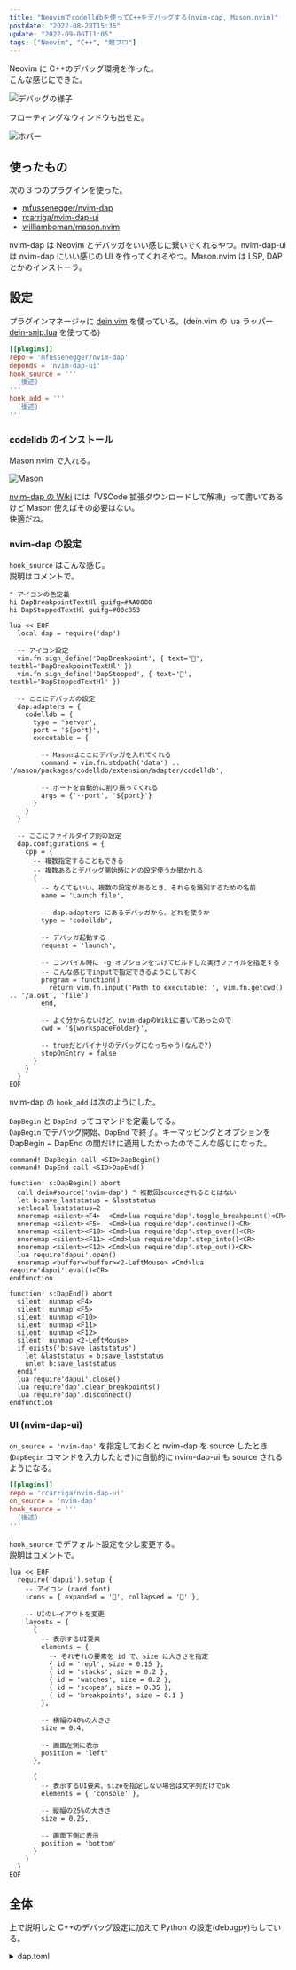 ```yaml
---
title: "Neovimでcodelldbを使ってC++をデバッグする(nvim-dap, Mason.nvim)"
postdate: "2022-08-28T15:36"
update: "2022-09-06T11:05"
tags: ["Neovim", "C++", "競プロ"]
---
```


Neovim に C++のデバッグ環境を作った。  
こんな感じにできた。

![デバッグの様子](./debugging.png)

フローティングなウィンドウも出せた。

![ホバー](./cursor-hover.png)

## 使ったもの

次の 3 つのプラグインを使った。

- [mfussenegger/nvim-dap](https://github.com/mfussenegger/nvim-dap)
- [rcarriga/nvim-dap-ui](https://github.com/rcarriga/nvim-dap-ui)
- [williamboman/mason.nvim](https://github.com/williamboman/mason.nvim)

nvim-dap は Neovim とデバッガをいい感じに繋いでくれるやつ。nvim-dap-ui は nvim-dap にいい感じの UI を作ってくれるやつ。Mason.nvim は LSP, DAP とかのインストーラ。

## 設定

プラグインマネージャに [dein.vim](https://github.com/Shougo/dein.vim) を使っている。(dein.vim の lua ラッパー [dein-snip.lua](https://github.com/ryota2357/dein-snip.lua) を使ってる)

```toml
[[plugins]]
repo = 'mfussenegger/nvim-dap'
depends = 'nvim-dap-ui'
hook_source = '''
  (後述)
'''
hook_add = '''
  (後述)
'''
```

### codelldb のインストール

Mason.nvim で入れる。

![Mason](./Mason.png)

[nvim-dap の Wiki](https://github.com/mfussenegger/nvim-dap/wiki/Debug-Adapter-installation) には「VSCode 拡張ダウンロードして解凍」って書いてあるけど Mason 使えばその必要はない。  
快適だね。

### nvim-dap の設定

`hook_source` はこんな感じ。  
説明はコメントで。

```vim
" アイコンの色定義
hi DapBreakpointTextHl guifg=#AA0000
hi DapStoppedTextHl guifg=#00c853

lua << EOF
  local dap = require('dap')

  -- アイコン設定
  vim.fn.sign_define('DapBreakpoint', { text='', texthl='DapBreakpointTextHl' })
  vim.fn.sign_define('DapStopped', { text='', texthl='DapStoppedTextHl' })

  -- ここにデバッガの設定
  dap.adapters = {
    codelldb = {
      type = 'server',
      port = '${port}',
      executable = {

        -- Masonはここにデバッガを入れてくれる
        command = vim.fn.stdpath('data') .. '/mason/packages/codelldb/extension/adapter/codelldb',

        -- ポートを自動的に割り振ってくれる
        args = {'--port', '${port}'}
      }
    }
  }

  -- ここにファイルタイプ別の設定
  dap.configurations = {
    cpp = {
      -- 複数指定することもできる
      -- 複数あるとデバッグ開始時にどの設定使うか聞かれる
      {
        -- なくてもいい。複数の設定があるとき、それらを識別するための名前
        name = 'Launch file',

        -- dap.adapters にあるデバッガから、どれを使うか
        type = 'codelldb',

        -- デバッガ起動する
        request = 'launch',

        -- コンパイル時に -g オプションをつけてビルドした実行ファイルを指定する
        -- こんな感じでinputで指定できるようにしておく
        program = function()
          return vim.fn.input('Path to executable: ', vim.fn.getcwd() .. '/a.out', 'file')
        end,

        -- よく分からないけど、nvim-dapのWikiに書いてあったので
        cwd = '${workspaceFolder}',

        -- trueだとバイナリのデバッグになっちゃう(なんで?)
        stopOnEntry = false
      }
    }
  }
EOF
```

nvim-dap の `hook_add` は次のようにした。

`DapBegin` と `DapEnd` ってコマンドを定義してる。  
`DapBegin` でデバッグ開始、`DapEnd` で終了。キーマッピングとオプションを DapBegin ~ DapEnd の間だけに適用したかったのでこんな感じになった。

```vim
command! DapBegin call <SID>DapBegin()
command! DapEnd call <SID>DapEnd()

function! s:DapBegin() abort
  call dein#source('nvim-dap') " 複数回sourceされることはない
  let b:save_laststatus = &laststatus
  setlocal laststatus=2
  nnoremap <silent><F4>  <Cmd>lua require'dap'.toggle_breakpoint()<CR>
  nnoremap <silent><F5>  <Cmd>lua require'dap'.continue()<CR>
  nnoremap <silent><F10> <Cmd>lua require'dap'.step_over()<CR>
  nnoremap <silent><F11> <Cmd>lua require'dap'.step_into()<CR>
  nnoremap <silent><F12> <Cmd>lua require'dap'.step_out()<CR>
  lua require'dapui'.open()
  nnoremap <buffer><buffer><2-LeftMouse> <Cmd>lua require'dapui'.eval()<CR>
endfunction

function! s:DapEnd() abort
  silent! nunmap <F4>
  silent! nunmap <F5>
  silent! nunmap <F10>
  silent! nunmap <F11>
  silent! nunmap <F12>
  silent! nunmap <2-LeftMouse>
  if exists('b:save_laststatus')
    let &laststatus = b:save_laststatus
    unlet b:save_laststatus
  endif
  lua require'dapui'.close()
  lua require'dap'.clear_breakpoints()
  lua require'dap'.disconnect()
endfunction
```

### UI (nvim-dap-ui)

`on_source = 'nvim-dap'` を指定しておくと nvim-dap を source したとき(`DapBegin` コマンドを入力したとき)に自動的に nvim-dap-ui も source されるようになる。

```toml
[[plugins]]
repo = 'rcarriga/nvim-dap-ui'
on_source = 'nvim-dap'
hook_source = '''
  (後述)
'''
```

`hook_source` でデフォルト設定を少し変更する。  
説明はコメントで。

```vim
lua << EOF
  require('dapui').setup {
    -- アイコン (nard font)
    icons = { expanded = '', collapsed = '' },

    -- UIのレイアウトを変更
    layouts = {
      {
        -- 表示するUI要素
        elements = {
          -- それぞれの要素を id で、size に大きさを指定
          { id = 'repl', size = 0.15 },
          { id = 'stacks', size = 0.2 },
          { id = 'watches', size = 0.2 },
          { id = 'scopes', size = 0.35 },
          { id = 'breakpoints', size = 0.1 }
        },

        -- 横幅の40%の大きさ
        size = 0.4,

        -- 画面左側に表示
        position = 'left'
      },

      {
        -- 表示するUI要素、sizeを指定しない場合は文字列だけでok
        elements = { 'console' },

        -- 縦幅の25%の大きさ
        size = 0.25,

        -- 画面下側に表示
        position = 'bottom'
      }
    }
  }
EOF
```

## 全体

上で説明した C++のデバッグ設定に加えて Python の設定(debugpy)もしている。

<details>
  <summary>dap.toml</summary>

```toml
[[plugins]]
repo = 'mfussenegger/nvim-dap'
depends = 'nvim-dap-ui'
hook_source = '''
hi DapBreakpointTextHl guifg=#AA0000
hi DapStoppedTextHl guifg=#00c853
lua << EOF
  local dap = require('dap')
  vim.fn.sign_define('DapBreakpoint', { text='', texthl='DapBreakpointTextHl' })
  vim.fn.sign_define('DapStopped', { text='', texthl='DapStoppedTextHl' })
  dap.adapters = {
    codelldb = {
      type = 'server',
      port = '${port}',
      executable = {
        command = vim.fn.stdpath('data') .. '/mason/packages/codelldb/extension/adapter/codelldb',
        args = {'--port', '${port}'}
      }
    },
    debugpy = {
      type = 'executable',
      command = vim.fn.stdpath('data') .. '/mason/packages/debugpy/venv/bin/python',
      args = { '-m', 'debugpy.adapter' }
    }
  }
  dap.configurations = {
    cpp = {
      {
        name = 'Launch file',
        type = 'codelldb',
        request = 'launch',
        program = function()
          return vim.fn.input('Path to executable: ', vim.fn.getcwd() .. '/a.out', 'file')
        end,
        cwd = '${workspaceFolder}',
        stopOnEntry = false -- trueだとバイナリのデバッグになっちゃう(なんで?)
      }
    },
    python = {
      {
        name = 'Launch file',
        type = 'debugpy',
        request = 'launch',
        program = '${file}',
        pythonPath = vim.fn.fnamemodify('~/.pyenv/shims/python', ':p')
      }
    }
  }
EOF
'''
hook_add = '''
  command! DapBegin call <SID>DapBegin()
  command! DapEnd call <SID>DapEnd()

  function! s:DapBegin() abort
    call dein#source('nvim-dap') " 複数回sourceされることはない
    let b:save_laststatus = &laststatus
    setlocal laststatus=2
    nnoremap <silent><F4>  <Cmd>lua require'dap'.toggle_breakpoint()<CR>
    nnoremap <silent><F5>  <Cmd>lua require'dap'.continue()<CR>
    nnoremap <silent><F10> <Cmd>lua require'dap'.step_over()<CR>
    nnoremap <silent><F11> <Cmd>lua require'dap'.step_into()<CR>
    nnoremap <silent><F12> <Cmd>lua require'dap'.step_out()<CR>
    lua require'dapui'.open()
    nnoremap <buffer><buffer><2-LeftMouse> <Cmd>lua require'dapui'.eval()<CR>
  endfunction

  function! s:DapEnd() abort
    silent! nunmap <F4>
    silent! nunmap <F5>
    silent! nunmap <F10>
    silent! nunmap <F11>
    silent! nunmap <F12>
    silent! nunmap <2-LeftMouse>
    if exists('b:save_laststatus')
      let &laststatus = b:save_laststatus
      unlet b:save_laststatus
    endif
    lua require'dapui'.close()
    lua require'dap'.clear_breakpoints()
    lua require'dap'.disconnect()
  endfunction
'''

[[plugins]]
repo = 'rcarriga/nvim-dap-ui'
on_source = 'nvim-dap'
hook_source = '''
lua << EOF
  require('dapui').setup {
    icons = { expanded = '', collapsed = '' },
    layouts = {
      {
        elements = {
          { id = 'repl', size = 0.15 },
          { id = 'stacks', size = 0.2 },
          { id = 'watches', size = 0.2 },
          { id = 'scopes', size = 0.35 },
          { id = 'breakpoints', size = 0.1 }
        },
        size = 0.4,
        position = 'left'
      },
      {
        elements = { 'console' },
        size = 0.25,
        position = 'bottom'
      }
    }
  }
EOF
'''
```

</details>
